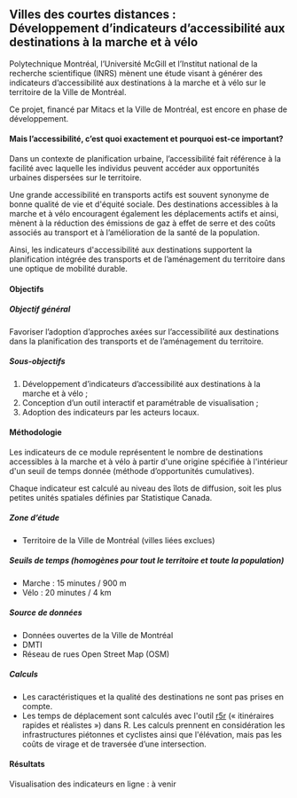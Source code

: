 
## Villes des courtes distances : <br/> Développement d’indicateurs d’accessibilité aux destinations à la marche et à vélo

Polytechnique Montréal, l’Université McGill et l’Institut national de la recherche scientifique (INRS) mènent une étude visant à générer des indicateurs d’accessibilité aux destinations à la marche et à vélo sur le territoire de la Ville de Montréal. 

Ce projet, financé par Mitacs et la Ville de Montréal, est encore en phase de développement.
<br/>

#### Mais l’accessibilité, c’est quoi exactement et pourquoi est-ce important?

Dans un contexte de planification urbaine, l’accessibilité fait référence à la facilité avec laquelle les individus peuvent accéder aux opportunités urbaines dispersées sur le territoire.

Une grande accessibilité en transports actifs est souvent synonyme de bonne qualité de vie et d'équité sociale. Des destinations accessibles à la marche et à vélo encouragent également les déplacements actifs et ainsi, mènent à la réduction des émissions de gaz à effet de serre et des coûts associés au transport et à l’amélioration de la santé de la population.

Ainsi, les indicateurs d'accessibilité aux destinations supportent la planification intégrée des transports et de l’aménagement du territoire dans une optique de mobilité durable.

#### Objectifs
##### Objectif général
Favoriser l’adoption d’approches axées sur l’accessibilité aux destinations dans la planification des transports et de l’aménagement du territoire.

##### Sous-objectifs 
1.	Développement d’indicateurs d’accessibilité aux destinations à la marche et à vélo ;
2.	Conception d’un outil interactif et paramétrable de visualisation ;
3.	Adoption des indicateurs par les acteurs locaux.


#### Méthodologie 
Les indicateurs de ce module représentent le nombre de destinations accessibles à la marche et à vélo à partir d'une origine spécifiée à l'intérieur d'un seuil de temps donnée (méthode d’opportunités cumulatives).

Chaque indicateur est calculé au niveau des îlots de diffusion, soit les plus petites unités spatiales définies par Statistique Canada.

##### Zone d’étude 
- Territoire de la Ville de Montréal (villes liées exclues) 

##### Seuils de temps (*homogènes pour tout le territoire et toute la population*)
- Marche : 15 minutes / 900 m
- Vélo : 20 minutes / 4 km

##### Source de données
- Données ouvertes de la Ville de Montréal
- DMTI
- Réseau de rues Open Street Map (OSM) 

##### Calculs
- Les caractéristiques et la qualité des destinations ne sont pas prises en compte.
- Les temps de déplacement sont calculés avec l'outil [r5r](https://cran.r-project.org/web/packages/r5r/vignettes/intro_to_r5r.html) (« itinéraires rapides et réalistes ») dans R. Les calculs prennent en considération les infrastructures piétonnes et cyclistes ainsi que l'élévation, mais pas les coûts de virage et de traversée d’une intersection. 


#### Résultats
Visualisation des indicateurs en ligne : à venir

